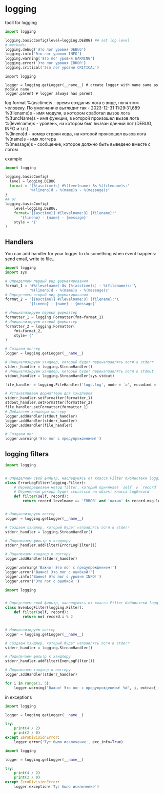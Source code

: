# logging
tooll for logging
```python
import logging

logging.basicConfig(level=logging.DEBUG) ## set log level
# methods:
logging.debug('Это лог уровня DEBUG')
logging.info('Это лог уровня INFO')
logging.warning('Это лог уровня WARNING')
logging.error('Это лог уровня ERROR')
logging.critical('Это лог уровня CRITICAL')
```
```ptyhon
import logging

logger = logging.getLogger(__name__) # create logger with name same as module name
logger.parent # logger always has parent
```
log format
    %(asctime)s - время создания лога в виде, понятном человеку. По умолчанию выглядит так - 2023-12-31 11:29:31,689   
    %(filename)s - имя модуля, в котором сработал вызов лога   
    %(funcName)s - имя функции, в которой произошел вызов лога   
    %(levelname)s - уровень, на котором был вызван данный лог (DEBUG, INFO и т.п.)   
    %(lineno)d - номер строки кода, на которой произошел вызов лога   
    %(name)s - имя логгера   
    %(message)s - сообщение, которое должно быть выведено вместе с логом   

example
```python
import logging

logging.basicConfig(
  level = logging.DEBUG
  format = '[%(asctime)s] #%(levelname)-8s %(filename)s:'
           '%(lineno)d - %(name)s - %(message)s'
}
## or
logging.basicConfig(
    level=logging.DEBUG,
    format='[{asctime}] #{levelname:8} {filename}:'
       '{lineno} - {name} - {message}'
    style = '{'
)

```
## Handlers
You can add handler for your logger to do something when event happens: send email, write to file...
```python
import logging
import sys

# Определяем первый вид форматирования
format_1 = '#%(levelname)-8s [%(asctime)s] - %(filename)s:'\
           '%(lineno)d - %(name)s - %(message)s'
# Определяем второй вид форматирования
format_2 = '[{asctime}] #{levelname:8} {filename}:'\
           '{lineno} - {name} - {message}'

# Инициализируем первый форматтер
formatter_1 = logging.Formatter(fmt=format_1)
# Инициализируем второй форматтер
formatter_2 = logging.Formatter(
    fmt=format_2,
    style='{'
)

# Создаем логгер
logger = logging.getLogger(__name__)

# Инициализируем хэндлер, который будет перенаправлять логи в stderr
stderr_handler = logging.StreamHandler()
# Инициализируем хэндлер, который будет перенаправлять логи в stdout
stdout_handler = logging.StreamHandler(sys.stdout)

file_handler = logging.FileHandler('logs.log', mode = 'a', encodind = 'utf-8')

# Устанавливаем форматтеры для хэндлеров
stderr_handler.setFormatter(formatter_1)
stdout_handler.setFormatter(formatter_2)
file_handler.setFormatter(formatter_1)
# Добавляем хэндлеры логгеру
logger.addHandler(stdout_handler)
logger.addHandler(stderr_handler)
logger.addHandler(file_handler)

# Создаем лог
logger.warning('Это лог с предупреждением!')
```
## logging filters
```python
import logging


# Определяем свой фильтр, наследуюясь от класса Filter библиотеки logging
class ErrorLogFilter(logging.Filter):
    # Переопределяем метод filter, который принимает `self` и `record`
    # Переменная рекорд будет ссылаться на объект класса LogRecord
    def filter(self, record):
        return record.levelname == 'ERROR' and 'важно' in record.msg.lower()


# Инициализируем логгер
logger = logging.getLogger(__name__)

# Создаем хэндлер, который будет направлять логи в stderr
stderr_handler = logging.StreamHandler()

# Подключаем фильтр к хэндлеру
stderr_handler.addFilter(ErrorLogFilter())

# Подключаем хэндлер к логгеру
logger.addHandler(stderr_handler)

logger.warning('Важно! Это лог с предупреждением!')
logger.error('Важно! Это лог с ошибкой!')
logger.info('Важно! Это лог с уровня INFO!')
logger.error('Это лог с ошибкой!')
```
```python
import logging


# Определяем свой фильтр, наследуюясь от класса Filter библиотеки logging
class EvenLogFilter(logging.Filter):
    def filter(self, record):
        return not record.i % 2


# Инициализируем логгер
logger = logging.getLogger(__name__)

# Создаем хэндлер, который будет направлять логи в stderr
stderr_handler = logging.StreamHandler()

# Подключаем фильтр к хэндлеру
stderr_handler.addFilter(EvenLogFilter())

# Подключаем хэндлер к логгеру
logger.addHandler(stderr_handler)

for i in range(1, 5):
    logger.warning('Важно! Это лог с предупреждением! %d', i, extra={'i': i})
```
in exceptions
```python
import logging

logger = logging.getLogger(__name__)

try:
    print(4 / 2)
    print(2 / 0)
except ZeroDivisionError:
    logger.error('Тут было исключение', exc_info=True)
```
```python
import logging

logger = logging.getLogger(__name__)

try:
    print(4 / 2)
    print(2 / 0)
except ZeroDivisionError:
    logger.exception('Тут было исключение')
```
